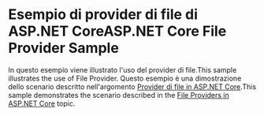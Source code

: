 # <a name="aspnet-core-file-provider-sample"></a><span data-ttu-id="c242e-101">Esempio di provider di file di ASP.NET Core</span><span class="sxs-lookup"><span data-stu-id="c242e-101">ASP.NET Core File Provider Sample</span></span>

<span data-ttu-id="c242e-102">In questo esempio viene illustrato l'uso del provider di file.</span><span class="sxs-lookup"><span data-stu-id="c242e-102">This sample illustrates the use of File Provider.</span></span> <span data-ttu-id="c242e-103">Questo esempio è una dimostrazione dello scenario descritto nell'argomento [Provider di file in ASP.NET Core](https://docs.microsoft.com/aspnet/core/fundamentals/file-providers).</span><span class="sxs-lookup"><span data-stu-id="c242e-103">This sample demonstrates the scenario described in the [File Providers in ASP.NET Core](https://docs.microsoft.com/aspnet/core/fundamentals/file-providers) topic.</span></span>
